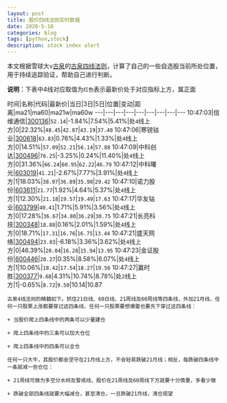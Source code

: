 ```yaml
---
layout: post
title: 股价四线法则实时数据
date: 2020-5-10
categories: blog
tags: [python,stock]
description: stock index alert
---
```



本文根据雪球大v[古泉](https://xueqiu.com/u/7148646888)的[古泉四线法则](https://xueqiu.com/7148646888/130498192)，计算了自己的一些自选股当前所处位置，用于持续追踪验证，帮助自己进行判断。

**说明**：下表中4线对应取值为`红色`表示最新价处于对应指标上方，属正面

时间|名称|代码|最新价|当日|3日|5日|位置|变动|距离|ma21|ma60|ma21w|ma60w
---|---|---|---|---|---|---|---|---
10:47:03|信维通信|[300136](https://xueqiu.com/S/SZ300136)|`52.14`|-1.84%|7.54%|5.41%|处`4`线上方|0|22.32%|`48.45`|`42.87`|`43.19`|`37.40`
10:47:06|寒锐钴业|[300618](https://xueqiu.com/S/SZ300618)|`63.83`|0.76%|4.43%|1.33%|处`4`线上方|0|14.51%|`57.09`|`52.21`|`56.14`|`57.88`
10:47:09|中科创达|[300496](https://xueqiu.com/S/SZ300496)|`76.25`|-3.25%|0.24%|11.40%|处`4`线上方|0|31.36%|`66.24`|`60.95`|`62.22`|`46.79`
10:47:12|中科曙光|[603019](https://xueqiu.com/S/SH603019)|`41.21`|-2.67%|7.77%|3.91%|处`4`线上方|1|18.03%|`38.97`|`36.89`|`35.98`|`29.42`
10:47:10|诺力股份|[603611](https://xueqiu.com/S/SH603611)|`21.77`|1.92%|4.64%|5.37%|处`4`线上方|1|12.30%|`21.18`|`19.57`|`19.49`|`17.63`
10:47:17|华友钴业|[603799](https://xueqiu.com/S/SH603799)|`40.41`|1.71%|5.91%|3.56%|处`4`线上方|0|17.28%|`36.67`|`34.80`|`36.29`|`30.75`
10:47:21|长亮科技|[300348](https://xueqiu.com/S/SZ300348)|`18.88`|0.16%|2.01%|1.59%|处`4`线上方|0|18.71%|`17.31`|`16.76`|`16.75`|`13.44`
10:47:21|盛天网络|[300494](https://xueqiu.com/S/SZ300494)|`23.83`|-6.18%|3.36%|3.62%|处`4`线上方|0|46.39%|`20.04`|`16.28`|`15.94`|`13.95`
10:47:23|金证股份|[600446](https://xueqiu.com/S/SH600446)|`20.27`|0.35%|8.58%|6.07%|处`4`线上方|1|10.06%|`18.42`|`17.54`|`18.27`|`19.56`
10:47:27|赢时胜|[300377](https://xueqiu.com/S/SZ300377)|`9.68`|4.31%|10.74%|8.78%|处`2`线上方|1|-0.65%|`8.72`|`9.50`|10.14|10.87

```
古泉4线法则的精髓如下。抓住21日线、60日线、21周线及60周线等四条线，外加21月线，任何一只股票上涨都要穿过这四条线，任何一只股票要想爆雷也要先下穿过这四条线：

+ 当股价爬上四条线中的两条可以少量建仓

+ 爬上四条线中的三条可以加大仓位

+ 爬上四条线中的四条可以全仓

任何一只大牛，其股价都会坚守在21月线上方，不会轻易跌破21月线；相反，每跌破四条线中一条就减一些仓位：

+ 21周线可做为多空分水岭及警戒线，股价在21周线及60周线下方就要十分慎重，多看少做

+ 跌破全部四条线就要大幅减仓，甚至清仓，一旦跌破21月线，清仓观望
```